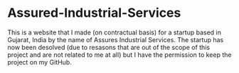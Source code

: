 # Assured-Industrial-Services
This is a website that I made (on contractual basis) for a startup based in Gujarat, India by the name of Assures Industrial Services. The startup has now been desolved (due to resasons that are out of the scope of this project and are not related to me at all)  but I have the permission to keep the project on my GitHub.
